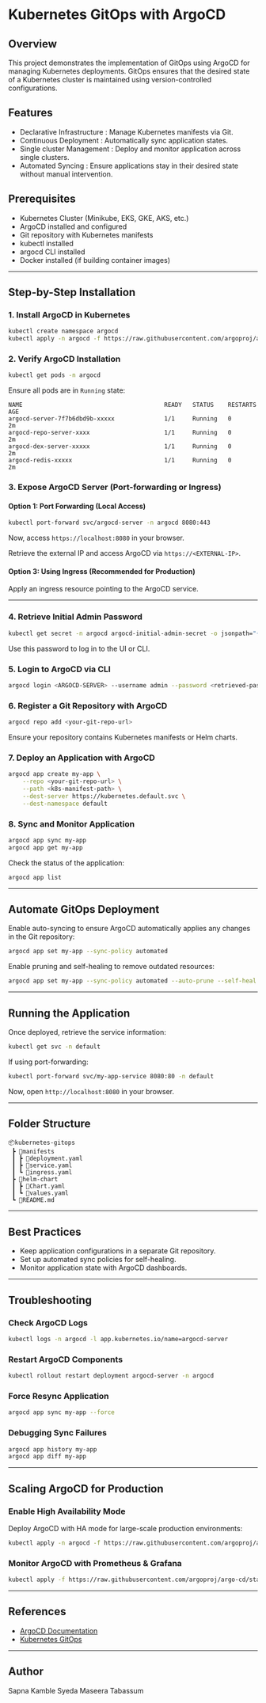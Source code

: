 # Kubernetes GitOps with ArgoCD

## Overview
This project demonstrates the implementation of GitOps using ArgoCD for managing Kubernetes deployments. GitOps ensures that the desired state of a Kubernetes cluster is maintained using version-controlled configurations.

## Features
- Declarative Infrastructure : Manage Kubernetes manifests via Git.
- Continuous Deployment : Automatically sync application states.
- Single cluster Management : Deploy and monitor application across single clusters.
- Automated Syncing : Ensure applications stay in their desired state without manual intervention.

## Prerequisites
- Kubernetes Cluster (Minikube, EKS, GKE, AKS, etc.)
- ArgoCD installed and configured
- Git repository with Kubernetes manifests
- kubectl installed
- argocd CLI installed
- Docker installed (if building container images)
---

## Step-by-Step Installation

### 1. Install ArgoCD in Kubernetes
```sh
kubectl create namespace argocd
kubectl apply -n argocd -f https://raw.githubusercontent.com/argoproj/argo-cd/stable/manifests/install.yaml
```

### 2. Verify ArgoCD Installation
```sh
kubectl get pods -n argocd
```
Ensure all pods are in `Running` state:
```
NAME                                        READY   STATUS    RESTARTS   AGE
argocd-server-7f7b6dbd9b-xxxxx              1/1     Running   0          2m
argocd-repo-server-xxxx                     1/1     Running   0          2m
argocd-dex-server-xxxxx                     1/1     Running   0          2m
argocd-redis-xxxxx                          1/1     Running   0          2m
```

### 3. Expose ArgoCD Server (Port-forwarding or Ingress)
#### Option 1: Port Forwarding (Local Access)
```sh
kubectl port-forward svc/argocd-server -n argocd 8080:443
```
Now, access `https://localhost:8080` in your browser.


Retrieve the external IP and access ArgoCD via `https://<EXTERNAL-IP>`.

#### Option 3: Using Ingress (Recommended for Production)
Apply an ingress resource pointing to the ArgoCD service.

---

### 4. Retrieve Initial Admin Password
```sh
kubectl get secret -n argocd argocd-initial-admin-secret -o jsonpath="{.data.password}" | base64 -d
```
Use this password to log in to the UI or CLI.

### 5. Login to ArgoCD via CLI
```sh
argocd login <ARGOCD-SERVER> --username admin --password <retrieved-password>
```

### 6. Register a Git Repository with ArgoCD
```sh
argocd repo add <your-git-repo-url>
```
Ensure your repository contains Kubernetes manifests or Helm charts.

### 7. Deploy an Application with ArgoCD
```sh
argocd app create my-app \
    --repo <your-git-repo-url> \
    --path <k8s-manifest-path> \
    --dest-server https://kubernetes.default.svc \
    --dest-namespace default
```

### 8. Sync and Monitor Application
```sh
argocd app sync my-app
argocd app get my-app
```
Check the status of the application:
```sh
argocd app list
```

---

## Automate GitOps Deployment
Enable auto-syncing to ensure ArgoCD automatically applies any changes in the Git repository:
```sh
argocd app set my-app --sync-policy automated
```

Enable pruning and self-healing to remove outdated resources:
```sh
argocd app set my-app --sync-policy automated --auto-prune --self-heal
```

---

## Running the Application
Once deployed, retrieve the service information:
```sh
kubectl get svc -n default
```
If using port-forwarding:
```sh
kubectl port-forward svc/my-app-service 8080:80 -n default
```
Now, open `http://localhost:8080` in your browser.

---

## Folder Structure
```
📦kubernetes-gitops
 ┣ 📂manifests
 ┃ ┣ 📜deployment.yaml
 ┃ ┣ 📜service.yaml
 ┃ ┗ 📜ingress.yaml
 ┣ 📂helm-chart
 ┃ ┣ 📜Chart.yaml
 ┃ ┗ 📜values.yaml
 ┗ 📜README.md
```

---

## Best Practices
- Keep application configurations in a separate Git repository.
- Set up automated sync policies for self-healing.
- Monitor application state with ArgoCD dashboards.
---

## Troubleshooting

### Check ArgoCD Logs
```sh
kubectl logs -n argocd -l app.kubernetes.io/name=argocd-server
```

### Restart ArgoCD Components
```sh
kubectl rollout restart deployment argocd-server -n argocd
```

### Force Resync Application
```sh
argocd app sync my-app --force
```

### Debugging Sync Failures
```sh
argocd app history my-app
argocd app diff my-app
```

---

## Scaling ArgoCD for Production
### Enable High Availability Mode
Deploy ArgoCD with HA mode for large-scale production environments:
```sh
kubectl apply -n argocd -f https://raw.githubusercontent.com/argoproj/argo-cd/stable/manifests/ha/install.yaml
```

### Monitor ArgoCD with Prometheus & Grafana
```sh
kubectl apply -f https://raw.githubusercontent.com/argoproj/argo-cd/stable/manifests/metrics.yaml
```

---

## References
- [ArgoCD Documentation](https://argo-cd.readthedocs.io/)
- [Kubernetes GitOps](https://kubernetes.io/docs/concepts/gitops/)
---

## Author
Sapna Kamble
Syeda Maseera Tabassum
